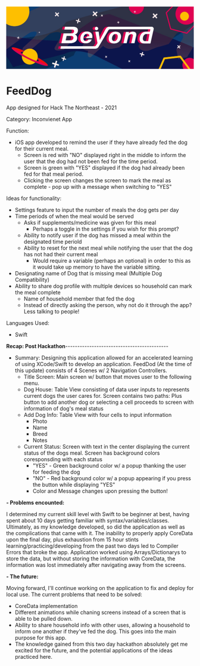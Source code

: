 ![Hack the Northeast Beyond - 2021](https://raw.githubusercontent.com/gojilikeog/DogFed/main/1604363361327.jpeg)

# FeedDog
App designed for Hack The Northeast - 2021

Category: Inconvienet App

Function:
- iOS app developed to remind the user if they have already fed the dog for their current meal.
  - Screen is red with "NO" displayed right in the middle to inform the user that the dog had not been fed for the time period.
  - Screen is green with "YES" displayed if the dog had already been fed for that meal period.
  - Clicking the screen changes the screen to mark the meal as complete - pop up with a message when switching to "YES"
 
 Ideas for functionality:
 - Settings feature to input the number of meals the dog gets per day
  - Time periods of when the meal would be served
    - Asks if supplements/medicine was given for this meal
      - Perhaps a toggle in the settings if you wish for this prompt?
    - Ability to notify user if the dog has missed a meal within the designated time periold
    - Ability to reset for the next meal while notifying the user that the dog has not had their current meal
      - Would require a variable (perhaps an optional) in order to this as it would take up memory to have the variable sitting.
 - Designating name of Dog that is missing meal (Multiple Dog Compatibility)
 - Ability to share dog profile with multiple devices so household can mark the meal complete
   - Name of household member that fed the dog
   - Instead of directly asking the person, why not do it through the app? Less talking to people!

Languages Used:
- Swift

**Recap: Post Hackathon**-------------------------------------------

- Summary: 
Designing this application allowed for an accelerated learning of using XCode/Swift to develop an application. FeedDod (At the time of this update) consists of 4 Scenes w/ 2 Navigation Controllers.
    - Title Screen: Main screen w/ button that moves user to the following menu.
    - Dog House: Table View consisting of data user inputs to represents current dogs the user cares for. Screen contains two paths: Plus button to add another dog or selecting a cell proceeds to screen with information of dog's meal status
    - Add Dog Info: Table View with four cells to input information
      - Photo
      - Name
      - Breed
      - Notes
   - Current Status: Screen with text in the center displaying the current status of the dogs meal. Screen has background colors coresponsding with each status
     - "YES" - Green background color w/ a popup thanking the user for feeding the dog
     - "NO" - Red background color w/ a popup appearing if you press the button while displaying "YES"
     - Color and Message changes upon pressing the button!
          
**- Problems encounted:**

I determined my current skill level with Swift to be beginner at best, having spent about 10 days getting familiar with syntax/variables/classes. Ultimately, as my knowledge developed, so did the application as well as the complications that came with it. The inability to properly apply CoreData upon the final day, plus exhaustion from 15 hour stints learning/practicing/developing from the past two days led to Compiler Errors that broke the app. Application worked using Arrays/Dictionarys to store the data, but without storing the information with CoreData, the information was lost immediately after navigating away from the screens.

**- The future:**

Moving forward, I'll continue working on the application to fix and deploy for local use. The current problems that need to be solved:
  - CoreData implementation
  - Different animations while chaning screens instead of a screen that is able to be pulled down.
  - Ability to share household info with other uses, allowing a household to inform one another if they've fed the dog. This goes into the main purpose for this app.
  - The knowledge gained from this two day hackathon absolutely get me excited for the future, and the potential applications of the ideas practiced here.
